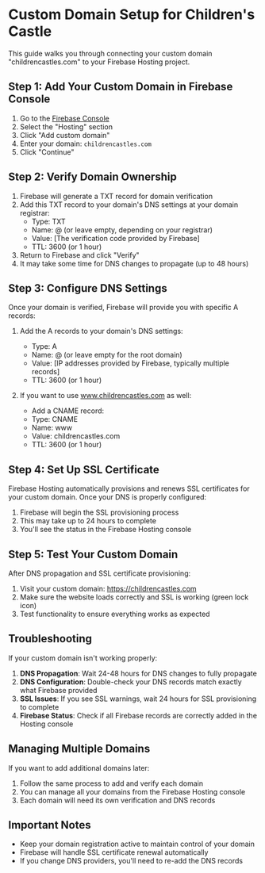 # Custom Domain Setup for Children's Castle

This guide walks you through connecting your custom domain "childrencastles.com" to your Firebase Hosting project.

## Step 1: Add Your Custom Domain in Firebase Console

1. Go to the [Firebase Console](https://console.firebase.google.com/project/story-time-fun-1/hosting/sites)
2. Select the "Hosting" section
3. Click "Add custom domain"
4. Enter your domain: `childrencastles.com`
5. Click "Continue"

## Step 2: Verify Domain Ownership

1. Firebase will generate a TXT record for domain verification
2. Add this TXT record to your domain's DNS settings at your domain registrar:
   - Type: TXT
   - Name: @ (or leave empty, depending on your registrar)
   - Value: [The verification code provided by Firebase]
   - TTL: 3600 (or 1 hour)
3. Return to Firebase and click "Verify"
4. It may take some time for DNS changes to propagate (up to 48 hours)

## Step 3: Configure DNS Settings

Once your domain is verified, Firebase will provide you with specific A records:

1. Add the A records to your domain's DNS settings:
   - Type: A
   - Name: @ (or leave empty for the root domain)
   - Value: [IP addresses provided by Firebase, typically multiple records]
   - TTL: 3600 (or 1 hour)

2. If you want to use www.childrencastles.com as well:
   - Add a CNAME record:
   - Type: CNAME
   - Name: www
   - Value: childrencastles.com
   - TTL: 3600 (or 1 hour)

## Step 4: Set Up SSL Certificate

Firebase Hosting automatically provisions and renews SSL certificates for your custom domain. Once your DNS is properly configured:

1. Firebase will begin the SSL provisioning process
2. This may take up to 24 hours to complete
3. You'll see the status in the Firebase Hosting console

## Step 5: Test Your Custom Domain

After DNS propagation and SSL certificate provisioning:

1. Visit your custom domain: https://childrencastles.com
2. Make sure the website loads correctly and SSL is working (green lock icon)
3. Test functionality to ensure everything works as expected

## Troubleshooting

If your custom domain isn't working properly:

1. **DNS Propagation**: Wait 24-48 hours for DNS changes to fully propagate
2. **DNS Configuration**: Double-check your DNS records match exactly what Firebase provided
3. **SSL Issues**: If you see SSL warnings, wait 24 hours for SSL provisioning to complete
4. **Firebase Status**: Check if all Firebase records are correctly added in the Hosting console

## Managing Multiple Domains

If you want to add additional domains later:

1. Follow the same process to add and verify each domain
2. You can manage all your domains from the Firebase Hosting console
3. Each domain will need its own verification and DNS records

## Important Notes

- Keep your domain registration active to maintain control of your domain
- Firebase will handle SSL certificate renewal automatically
- If you change DNS providers, you'll need to re-add the DNS records